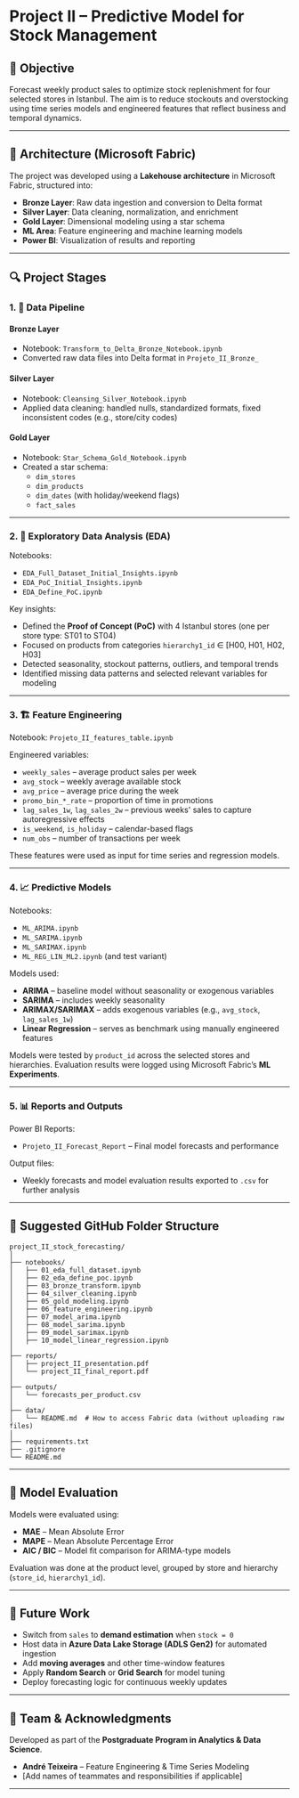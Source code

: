 # Project II – Predictive Model for Stock Management

## 🎯 Objective

Forecast weekly product sales to optimize stock replenishment for four selected stores in Istanbul. The aim is to reduce stockouts and overstocking using time series models and engineered features that reflect business and temporal dynamics.

---

## 🧱 Architecture (Microsoft Fabric)

The project was developed using a **Lakehouse architecture** in Microsoft Fabric, structured into:

- **Bronze Layer**: Raw data ingestion and conversion to Delta format
- **Silver Layer**: Data cleaning, normalization, and enrichment
- **Gold Layer**: Dimensional modeling using a star schema
- **ML Area**: Feature engineering and machine learning models
- **Power BI**: Visualization of results and reporting

---

## 🔍 Project Stages

### 1. 🔄 Data Pipeline

#### Bronze Layer
- Notebook: `Transform_to_Delta_Bronze_Notebook.ipynb`
- Converted raw data files into Delta format in `Projeto_II_Bronze_`

#### Silver Layer
- Notebook: `Cleansing_Silver_Notebook.ipynb`
- Applied data cleaning: handled nulls, standardized formats, fixed inconsistent codes (e.g., store/city codes)

#### Gold Layer
- Notebook: `Star_Schema_Gold_Notebook.ipynb`
- Created a star schema:
  - `dim_stores`
  - `dim_products`
  - `dim_dates` (with holiday/weekend flags)
  - `fact_sales`

---

### 2. 🧪 Exploratory Data Analysis (EDA)

Notebooks:
- `EDA_Full_Dataset_Initial_Insights.ipynb`
- `EDA_PoC_Initial_Insights.ipynb`
- `EDA_Define_PoC.ipynb`

Key insights:
- Defined the **Proof of Concept (PoC)** with 4 Istanbul stores (one per store type: ST01 to ST04)
- Focused on products from categories `hierarchy1_id` ∈ [H00, H01, H02, H03]
- Detected seasonality, stockout patterns, outliers, and temporal trends
- Identified missing data patterns and selected relevant variables for modeling

---

### 3. 🏗 Feature Engineering

Notebook: `Projeto_II_features_table.ipynb`

Engineered variables:
- `weekly_sales` – average product sales per week
- `avg_stock` – weekly average available stock
- `avg_price` – average price during the week
- `promo_bin_*_rate` – proportion of time in promotions
- `lag_sales_1w`, `lag_sales_2w` – previous weeks' sales to capture autoregressive effects
- `is_weekend`, `is_holiday` – calendar-based flags
- `num_obs` – number of transactions per week

These features were used as input for time series and regression models.

---

### 4. 📈 Predictive Models

Notebooks:
- `ML_ARIMA.ipynb`
- `ML_SARIMA.ipynb`
- `ML_SARIMAX.ipynb`
- `ML_REG_LIN_ML2.ipynb` (and test variant)

Models used:
- **ARIMA** – baseline model without seasonality or exogenous variables
- **SARIMA** – includes weekly seasonality
- **ARIMAX/SARIMAX** – adds exogenous variables (e.g., `avg_stock`, `lag_sales_1w`)
- **Linear Regression** – serves as benchmark using manually engineered features

Models were tested by `product_id` across the selected stores and hierarchies. Evaluation results were logged using Microsoft Fabric’s **ML Experiments**.

---

### 5. 📊 Reports and Outputs

Power BI Reports:
- `Projeto_II_Forecast_Report` – Final model forecasts and performance

Output files:
- Weekly forecasts and model evaluation results exported to `.csv` for further analysis

---

## 📂 Suggested GitHub Folder Structure

```
project_II_stock_forecasting/
│
├── notebooks/
│   ├── 01_eda_full_dataset.ipynb
│   ├── 02_eda_define_poc.ipynb
│   ├── 03_bronze_transform.ipynb
│   ├── 04_silver_cleaning.ipynb
│   ├── 05_gold_modeling.ipynb
│   ├── 06_feature_engineering.ipynb
│   ├── 07_model_arima.ipynb
│   ├── 08_model_sarima.ipynb
│   ├── 09_model_sarimax.ipynb
│   ├── 10_model_linear_regression.ipynb
│
├── reports/
│   ├── project_II_presentation.pdf
│   └── project_II_final_report.pdf
│
├── outputs/
│   └── forecasts_per_product.csv
│
├── data/
│   └── README.md  # How to access Fabric data (without uploading raw files)
│
├── requirements.txt
├── .gitignore
└── README.md
```

---

## 📐 Model Evaluation

Models were evaluated using:

- **MAE** – Mean Absolute Error  
- **MAPE** – Mean Absolute Percentage Error  
- **AIC / BIC** – Model fit comparison for ARIMA-type models  

Evaluation was done at the product level, grouped by store and hierarchy (`store_id`, `hierarchy1_id`).

---

## 🚀 Future Work

- Switch from `sales` to **demand estimation** when `stock = 0`  
- Host data in **Azure Data Lake Storage (ADLS Gen2)** for automated ingestion  
- Add **moving averages** and other time-window features  
- Apply **Random Search** or **Grid Search** for model tuning  
- Deploy forecasting logic for continuous weekly updates  

---

## 👥 Team & Acknowledgments

Developed as part of the **Postgraduate Program in Analytics & Data Science**.

- **André Teixeira** – Feature Engineering & Time Series Modeling  
- [Add names of teammates and responsibilities if applicable]

---